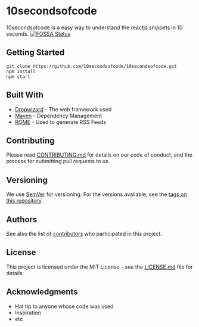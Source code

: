 
# 10secondsofcode 
10secondsofcode is a easy way to understand the reactjs snippets in 10 seconds. [![FOSSA Status](https://app.fossa.io/api/projects/git%2Bgithub.com%2F10secondsofcode%2F10secondsofcode.svg?type=small)](https://app.fossa.io/projects/git%2Bgithub.com%2F10secondsofcode%2F10secondsofcode?ref=badge_small)

## Getting Started

```
git clone https://github.com/10secondsofcode/10secondsofcode.git
npm install
npm start
```

## Built With

* [Dropwizard](http://www.dropwizard.io/1.0.2/docs/) - The web framework used
* [Maven](https://maven.apache.org/) - Dependency Management
* [ROME](https://rometools.github.io/rome/) - Used to generate RSS Feeds

## Contributing

Please read [CONTRIBUTING.md](https://gist.github.com/PurpleBooth/b24679402957c63ec426) for details on our code of conduct, and the process for submitting pull requests to us.

## Versioning

We use [SemVer](http://semver.org/) for versioning. For the versions available, see the [tags on this repository](https://github.com/your/project/tags). 

## Authors


See also the list of [contributors](https://github.com/your/project/contributors) who participated in this project.

## License

This project is licensed under the MIT License - see the [LICENSE.md](LICENSE.md) file for details

## Acknowledgments

* Hat tip to anyone whose code was used
* Inspiration
* etc

